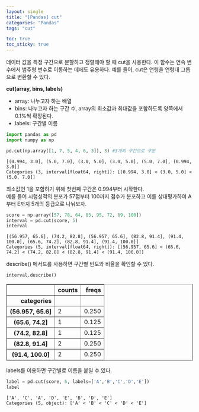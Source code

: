 ```yaml
---
layout: single
title: "[Pandas] cut"
categories: "Pandas"
tags: "cut"

toc: true
toc_sticky: true
---
```



데이터 값을 특정 구간으로 분할하고 정렬해야 할 때 cut을 사용한다. 이 함수는 연속 변수에서 범주형 변수로 이동하는 데에도 유용하다. 예를 들어, cut은 연령을 연령대 그룹으로 변환할 수 있다.  

**cut(array, bins, labels)**

- array: 나누고자 하는 배열
- bins: 나누고자 하는 구간 수, array의 최소값과 최대값을 포함하도록 양쪽에서 0.1%씩 확장된다.
- labels: 구간별 이름



```python
import pandas as pd
import numpy as np

pd.cut(np.array([1, 7, 5, 4, 6, 3]), 3) #3개의 구간으로 구분
```




    [(0.994, 3.0], (5.0, 7.0], (3.0, 5.0], (3.0, 5.0], (5.0, 7.0], (0.994, 3.0]]
    Categories (3, interval[float64, right]): [(0.994, 3.0] < (3.0, 5.0] < (5.0, 7.0]]



최소값인 1을 포함하기 위해 첫번째 구간은 0.994부터 시작한다.    
예를 들어 시험성적의 분포가 57점부터 100까지 점수가 분포하고 이를 상대평가하여 A부터 E까지 5개의 등급으로 나눠보자.


```python
score = np.array([57, 78, 64, 83, 95, 72, 89, 100])
interval = pd.cut(score, 5)
interval
```




    [(56.957, 65.6], (74.2, 82.8], (56.957, 65.6], (82.8, 91.4], (91.4, 100.0], (65.6, 74.2], (82.8, 91.4], (91.4, 100.0]]
    Categories (5, interval[float64, right]): [(56.957, 65.6] < (65.6, 74.2] < (74.2, 82.8] < (82.8, 91.4] < (91.4, 100.0]]



describe() 메서드를 사용하면 구간별 빈도와 비율을 확인할 수 있다.


```python
interval.describe()
```




<div>
<style scoped>
    .dataframe tbody tr th:only-of-type {
        vertical-align: middle;
    }

    .dataframe tbody tr th {
        vertical-align: top;
    }

    .dataframe thead th {
        text-align: right;
    }
</style>
<table border="1" class="dataframe">
  <thead>
    <tr style="text-align: right;">
      <th></th>
      <th>counts</th>
      <th>freqs</th>
    </tr>
    <tr>
      <th>categories</th>
      <th></th>
      <th></th>
    </tr>
  </thead>
  <tbody>
    <tr>
      <th>(56.957, 65.6]</th>
      <td>2</td>
      <td>0.250</td>
    </tr>
    <tr>
      <th>(65.6, 74.2]</th>
      <td>1</td>
      <td>0.125</td>
    </tr>
    <tr>
      <th>(74.2, 82.8]</th>
      <td>1</td>
      <td>0.125</td>
    </tr>
    <tr>
      <th>(82.8, 91.4]</th>
      <td>2</td>
      <td>0.250</td>
    </tr>
    <tr>
      <th>(91.4, 100.0]</th>
      <td>2</td>
      <td>0.250</td>
    </tr>
  </tbody>
</table>
</div>



labels를 이용하면 구간별로 이름을 붙일 수 있다.


```python
label = pd.cut(score, 5, labels=['A','B','C','D','E'])
label
```




    ['A', 'C', 'A', 'D', 'E', 'B', 'D', 'E']
    Categories (5, object): ['A' < 'B' < 'C' < 'D' < 'E']


